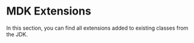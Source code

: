 # MDK Extensions

In this section, you can find all extensions added to existing classes from the JDK.